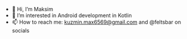 - 👋 Hi, I’m Maksim
- 👀 I’m interested in Android development in Kotlin
- 📫 How to reach me: kuzmin.max6569@gmail.com and @feltsbar on socials

<!---
feltsbar/feltsbar is a ✨ special ✨ repository because its `README.md` (this file) appears on your GitHub profile.
You can click the Preview link to take a look at your changes.
--->
